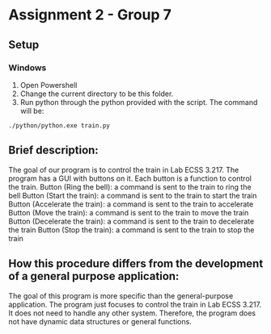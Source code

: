 # Assignment 2 - Group 7

## Setup

### Windows

1. Open Powershell
2. Change the current directory to be this folder.
3. Run python through the python provided with the script. The command will be:
```
./python/python.exe train.py
```

## Brief description:

The goal of our program is to control the train in Lab ECSS 3.217. The program has a GUI with buttons on it. Each button is a function to control the train.
Button (Ring the bell): a command is sent to the train to ring the bell
Button (Start the train): a command is sent to the train to start the train
Button (Accelerate the train): a command is sent to the train to accelerate
Button (Move the train): a command is sent to the train to move the train
Button (Decelerate the train): a command is sent to the train to decelerate the train
Button (Stop the train): a command is sent to the train to stop the train
## How this procedure differs from the development of a general purpose application:

The goal of this program is more specific than the general-purpose application. The program just focuses to control the train in Lab ECSS 3.217. It does not need to handle any other system. Therefore, the program does not have dynamic data structures or general functions.

